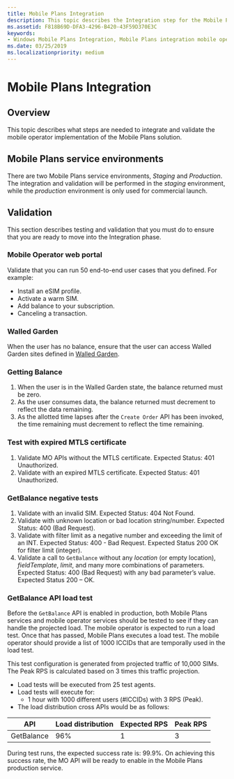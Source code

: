 ```yaml
---
title: Mobile Plans Integration
description: This topic describes the Integration step for the Mobile Plans program.
ms.assetid: F818B69D-DFA3-4296-B420-43F59D370E3C
keywords:
- Windows Mobile Plans Integration, Mobile Plans integration mobile operators
ms.date: 03/25/2019
ms.localizationpriority: medium
---
```


# Mobile Plans Integration

## Overview

This topic describes what steps are needed to integrate and validate the mobile operator implementation of the Mobile Plans solution.

## Mobile Plans service environments

There are two Mobile Plans service environments, *Staging* and *Production*. The integration and validation will be performed in the *staging* environment, while the *production* environment is only used for commercial launch.

## Validation

This section describes testing and validation that you must do to ensure that you are ready to move into the Integration phase.

### Mobile Operator web portal

Validate that you can run 50 end-to-end user cases that you defined. For example:

- Install an eSIM profile.
- Activate a warm SIM.
- Add balance to your subscription.
- Canceling a transaction.

### Walled Garden

When the user has no balance, ensure that the user can access Walled Garden sites defined in [Walled Garden](mobile-plans-device-experience.md#walled-garden).

### Getting Balance

1. When the user is in the Walled Garden state, the balance returned must be zero.
2. As the user consumes data, the balance returned must decrement to reflect the data remaining.
3. As the allotted time lapses after the `Create Order` API has been invoked, the time remaining must decrement to reflect the time remaining.

### Test with expired MTLS certificate

1. Validate MO APIs without the MTLS certificate. Expected Status: 401 Unauthorized.
2. Validate with an expired MTLS certificate. Expected Status: 401 Unauthorized.

### GetBalance negative tests

1. Validate with an invalid SIM. Expected Status: 404 Not Found.
2. Validate with unknown location or bad location string/number. Expected Status: 400 (Bad Request).
3. Validate with filter limit as a negative number and exceeding the limit of an INT. Expected Status: 400 - Bad Request. Expected Status 200 OK for filter limit (integer).
4. Validate a call to `GetBalance` without any *location* (or empty location), *fieldTemplate*, *limit*, and many more combinations of parameters. Expected Status: 400 (Bad Request) with any bad parameter’s value. Expected Status 200 – OK.

### GetBalance API load test

Before the `GetBalance` API is enabled in production, both Mobile Plans services and mobile operator services should be tested to see if they can handle the projected load. The mobile operator is expected to run a load test. Once that has passed, Mobile Plans executes a load test. The mobile operator should provide a list of 1000 ICCIDs that are temporally used in the load test.

This test configuration is generated from projected traffic of 10,000 SIMs. The Peak RPS is calculated based on 3 times this traffic projection.

- Load tests will be executed from 25 test agents.
- Load tests will execute for:
  - 1 hour with 1000 different users (#ICCIDs) with 3 RPS (Peak).
- The load distribution cross APIs would be as follows:

| API | Load distribution | Expected RPS | Peak RPS |
| --- | --- | --- | --- |
| GetBalance | 96% | 1 | 3 |

During test runs, the expected success rate is: 99.9%. On achieving this success rate, the MO API will be ready to enable in the Mobile Plans production service.